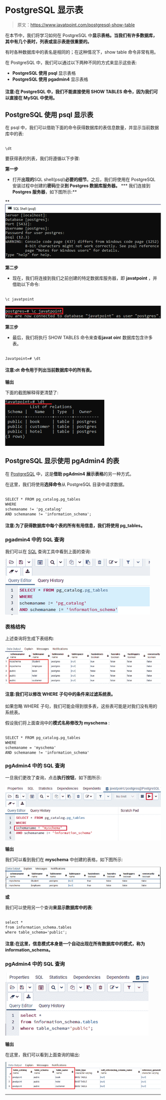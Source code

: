 # PostgreSQL 显示表

> 原文：<https://www.javatpoint.com/postgresql-show-table>

在本节中，我们将学习如何在 PostgreSQL 中**显示表格。当我们有许多数据库，其中有几个表时，列表或显示表是很重要的。**

有时各种数据库中的表名是相同的；在这种情况下，show table 命令非常有用。

在 PostgreSQL 中，我们可以通过以下两种不同的方式来显示这些表:

*   **PostgreSQL 使用 psql** 显示表格
*   **PostgreSQL 使用 pgadmin4** 显示表格

#### 注意:在 PostgreSQL 中，我们不能直接使用 SHOW TABLES 命令，因为我们可以直接在 MySQL 中使用。

## PostgreSQL 使用 psql 显示表

在 psql 中，我们可以借助下面的命令获得数据库的表信息数量，并显示当前数据库中的表:

```

\dt

```

要获得表的列表，我们将遵循以下步骤:

**第一步**

*   打开**出现的**SQL shell(psql)**必要的细节**。之后，我们将使用在 PostgreSQL 安装过程中创建的**密码**登录**到 Postgres 数据库服务器。**
***   我们连接到 **Postgres 服务器**，如下图所示:**

**![PostgreSQL Show table](img/184464d66cc513b5e44281562380e12f.png)

**第二步**

*   现在，我们将连接到我们之前创建的特定数据库服务器，即 **javatpoint** ，并借助以下命令:

```

\c javatpoint 

```

![PostgreSQL Show table](img/7ba0dd27cb1edd7ed6d0033fd08f7dd9.png)

**第三步**

*   最后，我们将执行 SHOW TABLES 命令来查看**javat oin**t 数据库包含许多表。

```

Javatpoint=# \dt

```

#### 注意:dt 命令用于列出当前数据库中的所有表。

**输出**

下面的截图解释得更清楚了:

![PostgreSQL Show table](img/cd341caaeb5d290804d0339329538e34.png)

## PostgreSQL 显示使用 pgAdmin4 的表

在 [PostgreSQL](https://www.javatpoint.com/postgresql-tutorial) 中，这是**借助 **pgAdmin4** 展示表格**的另一种方式。

在这里，我们将使用**选择命令**从 PostgreSQL 目录中请求数据。

```

SELECT * FROM pg_catalog.pg_tables
WHERE
schemaname != 'pg_catalog'
AND schemaname != 'information_schema';

```

#### 注意:为了获得数据库中每个表的所有有用信息，我们将使用 pg_tables。

### pgadmin4 中的 SQL 查询

我们可以在 [SQL](https://www.javatpoint.com/sql-tutorial) 查询工具中看到上面的查询:

![PostgreSQL Show table](img/c72b304b3a3f4222a4ed43f1847d23c1.png)

### 表格结构

上述查询将生成下表结构:

![PostgreSQL Show table](img/ef2c8bdbc0a23ab4739bb79960195607.png)

#### 注意:我们可以修改 WHERE 子句中的条件来过滤系统表。
如果忽略 WHERE 子句，我们可能会得到很多表，这些表可能是对我们没有用的系统表。

假设我们将上面查询中的**模式名称修改为 myschema** :

```

SELECT * FROM pg_catalog.pg_tables
WHERE
schemaname = 'myschema'
AND schemaname != 'information_schema'

```

### pgAdmin4 中的 SQL 查询

一旦我们更改了查询，点击**执行按钮**，如下图所示:

![PostgreSQL Show table](img/61fa9f17e1ed2817ec12348491ec696e.png)

**输出**

我们可以看到我们在 **myschema** 中创建的表格，如下图所示:

![PostgreSQL Show table](img/d1fe82f24f5bf1a205243bbc257be9c4.png)

**或**

我们可以使用另一个查询**来显示数据库中的表**:

```

select * 
from information_schema.tables 
where table_schema='public';

```

#### 注意:在这里，信息模式本身是一个自动出现在所有数据库中的模式，称为 information_schema。

### pgAdmin4 中的 SQL 查询

![PostgreSQL Show table](img/c13d26cf45d4aca34d0210b970fe1530.png)

**输出**

在这里，我们可以看到上面查询的输出:

![PostgreSQL Show table](img/bea1e78c714cf544f449413135fc1d0a.png)

* * ***